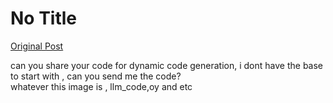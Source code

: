# No Title

[Original Post](https://discourse.onlinedegree.iitm.ac.in/t/164277/307)

<p>can you share your code for dynamic code generation, i dont have the base to start with , can you send me the code?<br>
whatever this image is , llm_code,oy and etc</p>